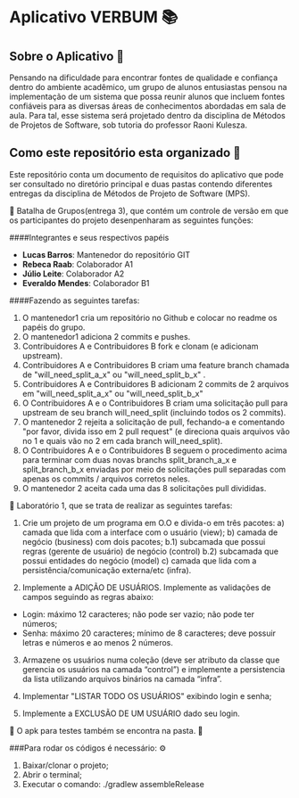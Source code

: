 # Aplicativo VERBUM :books:

## Sobre o Aplicativo :star_struck:
Pensando na dificuldade para encontrar fontes de qualidade e confiança dentro do ambiente acadêmico, um grupo de alunos entusiastas pensou na implementação de um sistema que possa reunir alunos que incluem fontes confiáveis para as diversas áreas de conhecimentos abordadas em sala de aula. Para tal, esse sistema será projetado dentro da disciplina de Métodos de Projetos de Software, sob tutoria do professor Raoni Kulesza.

## Como este repositório esta organizado :pushpin:
Este repositório conta um documento de requisitos do aplicativo que pode ser consultado no diretório principal e duas pastas contendo diferentes entregas da disciplina de Métodos de Projeto de Software (MPS).

:open_file_folder: Batalha de Grupos(entrega 3), que contém um controle de versão em que os participantes do projeto desenpenharam as seguintes funções:

####Integrantes e seus respectivos papéis
- __Lucas Barros__: Mantenedor do repositório GIT
- __Rebeca Raab__: Colaborador A1
- __Júlio Leite__: Colaborador A2
- __Everaldo Mendes__: Colaborador B1

####Fazendo as seguintes tarefas:
1. O mantenedor1 cria um repositório no Github e colocar no readme os papéis do grupo.
2. O mantenedor1 adiciona 2 commits e pushes.
3. Contribuidores A e Contribuidores B fork e clonam (e adicionam upstream).
4. Contribuidores A e Contribuidores B criam uma feature branch chamada de "will_need_split_a_x" ou "will_need_split_b_x" .
5. Contribuidores A e Contribuidores B adicionam 2 commits de 2 arquivos em "will_need_split_a_x" ou "will_need_split_b_x"
6. O Contribuidores A e o Contribuidores B criam uma solicitação pull para upstream de seu branch will_need_split (incluindo todos os 2 commits).
7. O mantenedor 2 rejeita a solicitação de pull, fechando-a e comentando "por favor, divida isso em 2 pull request" (e direciona quais arquivos vão no 1 e quais vão no 2 em cada branch will_need_split).
8. O Contribuidores A e o Contribuidores B seguem o procedimento acima para terminar com duas novas branchs split_branch_a_x e split_branch_b_x enviadas por meio de solicitações pull separadas com apenas os commits / arquivos corretos neles.
9. O mantenedor 2 aceita cada uma das 8 solicitações pull divididas.

:open_file_folder: Laboratório 1, que se trata de realizar as seguintes tarefas:

1. Crie um projeto de um programa em O.O e divida-o em três pacotes:
a) camada que lida com a interface com o usuário (view);
b) camada de negócio (business) com dois pacotes;
b.1) subcamada que possui regras (gerente de usuário) de negócio (control)
b.2) subcamada que possui entidades do negócio (model)
c) camada que lida com a persistência/comunicação externa/etc (infra).

2. Implemente a ADIÇÃO DE USUÁRIOS. Implemente as validações de campos seguindo as regras abaixo:
- Login: máximo 12 caracteres; não pode ser vazio; não pode ter números;
- Senha: máximo 20 caracteres; mínimo de 8 caracteres; deve possuir letras e números e ao menos 2 números.

3. Armazene os usuários numa coleção (deve ser atributo da classe que gerencia os usuários na camada “control”) e implemente a persistencia da lista utilizando arquivos binários na camada “infra”.

4. Implementar "LISTAR TODO OS USUÁRIOS" exibindo login e senha;

5. Implemente a EXCLUSÃO DE UM USUÁRIO dado seu login.

:iphone: O apk para testes também se encontra na pasta. :iphone:

###Para rodar os códigos é necessário: :gear:
1. Baixar/clonar o projeto;
2. Abrir o terminal;
3. Executar o comando: ./gradlew assembleRelease



